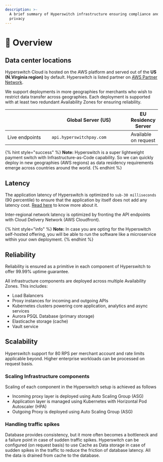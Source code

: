 ```yaml
---
description: >-
  A brief summary of Hyperswitch infrastructure ensuring compliance and data
  privacy
---
```


# 🔏 Overview

## Data center locations <a href="#docs-internal-guid-959e0903-7fff-fc13-1542-001b2640a715" id="docs-internal-guid-959e0903-7fff-fc13-1542-001b2640a715"></a>

Hyperswitch Cloud is hosted on the AWS platform and served out of the **US (N.Virginia region)** by default. Hyperswitch is listed partner on [AWS Partner Network](https://partners.amazonaws.com/partners/0018W00001wtpU1QAI/hyperswitchpay#solutions--tech-product).

We support deployments in more geographies for merchants who wish to restrict data transfer across geographies. Each deployment is supported with at least two redundant Availability Zones for ensuring reliability.

<table><thead><tr><th width="180"></th><th width="304">Global Server (US)</th><th>EU Residency Server</th></tr></thead><tbody><tr><td>Live endpoints</td><td><code>api.hyperswitchpay.com</code></td><td>Available on request</td></tr></tbody></table>

{% hint style="success" %}
**Note:** Hyperswitch is a super lightweight payment switch with Infrastructure-as-Code capability. So we can quickly deploy in new geographies (AWS regions) as data residency requirements emerge across countries around the world.
{% endhint %}

## Latency

The application latency of Hyperswitch is optimized to `sub-30 milliseconds` (90 percentile) to ensure that the application by itself does not add any latency cost. [Read here](https://docs.hyperswitchpay.com/learn-more/hyperswitch-architecture/a-payments-switch-with-virtually-zero-overhead) to know more about it.

Inter-regional network latency is optimized by fronting the API endpoints with Cloud Delivery Network (AWS Cloudfront).

{% hint style="info" %}
**Note:** In case you are opting for the Hyperswitch self-hosted offering, you will be able to run the software like a microservice within your own deployment.
{% endhint %}

## Reliability

Reliability is ensured as a primitive in each component of Hyperswitch to offer 99.99% uptime guarantee.

All infrastructure components are deployed across multiple Availability Zones. This includes:

* Load Balancers
* Proxy instances for incoming and outgoing APIs
* Kubernetes clusters powering core application, analytics and async services
* Aurora PSQL Database (primary storage)
* Elasticache storage (cache)
* Vault service

## Scalability

Hyperswitch support for 80 RPS per merchant account and rate limits applicable beyond. Higher enterprise workloads can be processed on request basis.

### Scaling Infrastructure components

Scaling of each component in the Hyperswitch setup is achieved as follows

* Incoming proxy layer is deployed using Auto Scaling Group (ASG)
* Application layer is managed using Kubernetes with Horizontal Pod Autoscaler (HPA)
* Outgoing Proxy is deployed using Auto Scaling Group (ASG)

### Handling traffic spikes

Database provides consistency, but it more often becomes a bottleneck and a failure point in case of sudden traffic spikes. Hyperswitch can be configured (on request basis) to use Cache as Data storage in case of sudden spikes in the traffic to reduce the friction of database latency. All the data is drained from cache to the database.
